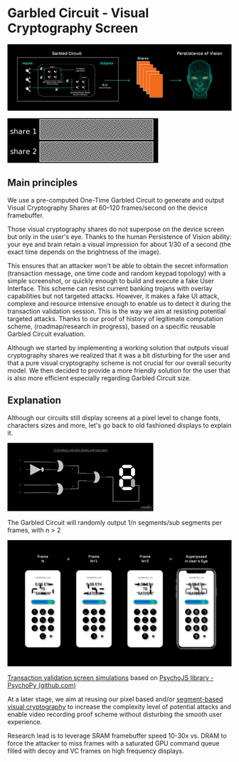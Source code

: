 
# Garbled Circuit - Visual Cryptography Screen

![GC-VC](./fig/Visual-Cryptography-Technical-Overview.png)


![VC demo](./fig/Visual_crypto_animation_demo.gif)

## Main principles
We use a pre-computed One-Time Garbled Circuit to generate and output Visual Cryptography Shares at 60–120 frames/second on the device framebuffer.

Those visual cryptography shares do not superpose on the device screen but only in the user's eye. Thanks to the human Persistence of Vision ability: your eye and brain retain a visual impression for about 1/30 of a second (the exact time depends on the brightness of the image). 

This ensures that an attacker won't be able to obtain the secret information (transaction message, one time code and random keypad topology) with a simple screenshot, or quickly enough to build and execute a fake User Interface. This scheme can resist current banking trojans with overlay capabilities but not targeted attacks. 
However, it makes a fake UI attack, complexe and resource intensive enough to enable us to detect it during the transaction validation session. This is the way we aim at resisting potential targeted attacks. Thanks to our proof of history of legitimate computation scheme, (roadmap/research in progress), based on a specific reusable Garbled Circuit evaluation.


Although we started by implementing a working solution that outputs visual cryptography shares we realized that it was a bit disturbing for the user and that a pure visual cryptography scheme is not crucial for our overall security model. We then decided to provide a more friendly solution for the user that is also more efficient especially regarding Garbled Circuit size.

## Explanation
Although our circuits still display screens at a pixel level to change fonts, characters sizes and more, let's go back to old fashioned displays to explain it.

![GatesSegment](./fig/GatesSegmentBlack.png)

The Garbled Circuit will randomly output 1/n segments/sub segments per frames, with n > 2

![walletdemo](./fig/Wallet-Superposition-Black-Background-Demo.png)



[Transaction validation screen simulations](https://www.interstellar.gg/simulation) based on [PsychoJS library -  PsychoPy (github.com)](https://github.com/psychopy/psychojs)


At a later stage, we aim at reusing our pixel based and/or  [segment-based visual cryptography](https://citeseerx.ist.psu.edu/viewdoc/download?doi=10.1.1.84.7421&rep=rep1&type=pdf) to increase the complexity level of potential attacks and enable video recording proof scheme without disturbing the smooth user experience. 

Research lead is to leverage SRAM framebuffer speed 10-30x vs. DRAM to force the attacker to miss frames with a saturated GPU command queue filled with decoy and VC frames on high frequency displays.